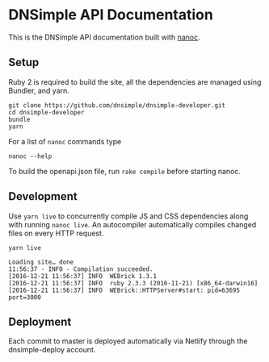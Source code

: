 # DNSimple API Documentation

This is the DNSimple API documentation built with [nanoc](http://nanoc.ws/).

## Setup

Ruby 2 is required to build the site, all the dependencies are managed using Bundler, and yarn.

```shell
git clone https://github.com/dnsimple/dnsimple-developer.git
cd dnsimple-developer
bundle
yarn
```

For a list of `nanoc` commands type

```shell
nanoc --help
```

To build the openapi.json file, run `rake compile` before starting nanoc.

## Development

Use `yarn live` to concurrently compile JS and CSS dependencies along with running `nanoc live`.
An autocompiler automatically compiles changed files on every HTTP request.

```shell
yarn live

Loading site… done
11:56:37 - INFO - Compilation succeeded.
[2016-12-21 11:56:37] INFO  WEBrick 1.3.1
[2016-12-21 11:56:37] INFO  ruby 2.3.3 (2016-11-21) [x86_64-darwin16]
[2016-12-21 11:56:37] INFO  WEBrick::HTTPServer#start: pid=63695 port=3000
```

## Deployment

Each commit to master is deployed automatically via Netlify through the dnsimple-deploy account.
